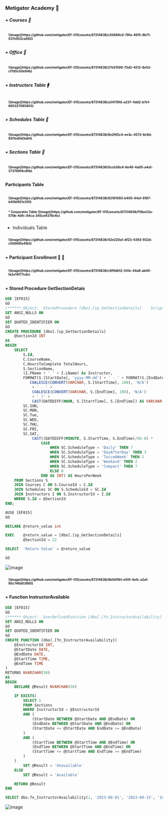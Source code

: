 ### Metigator Academy  :school:

##### + Courses  :book:
<div style="padding: 10px; font-size: 10px; font-weight: bold"> 
![image](https://github.com/metigator/EF-015/assets/87314838/c55689c0-78fa-4615-8b71-037e852ca082)
</div>

##### + Office  :book:
<div style="padding: 10px; font-size: 10px; font-weight: bold">
![image](https://github.com/metigator/EF-015/assets/87314838/27e51590-73d2-4512-8e52-cf7d5c50e84b)
</div>

##### + Instructors Table :mens:
<div style="padding: 10px; font-size: 10px; font-weight: bold">
![image](https://github.com/metigator/EF-015/assets/87314838/a34176fd-a237-4dd2-b7e1-665327085803)
</div>

##### + Schedules Table :department_store:
<div style="padding: 10px; font-size: 10px; font-weight: bold">
![image](https://github.com/metigator/EF-015/assets/87314838/8e2f65c4-ee3c-4573-8c9d-83f1ed0d3a84)
</div>

##### + Sections Table :department_store:
<div style="padding: 10px; font-size: 10px; font-weight: bold">
![image](https://github.com/metigator/EF-015/assets/87314838/0ccb36c4-6e46-4a00-a4a1-273768f4cd0b)
</div> 

#### Participants Table
<div style="padding: 10px; font-size: 10px; font-weight: bold">
 ![image](https://github.com/metigator/EF-015/assets/87314838/62181093-b405-44a1-9187-b40bf651c591)
</div>
  

<div style="padding: 10px; font-size: 10px; font-weight: bold">
* Corporates Table 
![image](https://github.com/metigator/EF-015/assets/87314838/f15be23a-570b-4dfc-84ca-345ce9376c6c)
</div>

* Individuals Table 
<div style="padding: 10px; font-size: 10px; font-weight: bold">
![image](https://github.com/metigator/EF-015/assets/87314838/42e220a1-df23-4393-932d-c55968fa41b5)
</div>
 
#### + Participant Enrollment :man: :girl:  

<div style="padding: 10px; font-size: 10px; font-weight: bold">
![image](https://github.com/metigator/EF-015/assets/87314838/c8f9db12-341e-44a8-ab45-fa2e14f77cdc)
</div>

#### + Stored Procedure GetSectionDetais

```sql
USE [EF015]
GO
/****** Object:  StoredProcedure [dbo].[sp_GetSectionDetails]    Script Date: 2023-08-06 4:00:24 PM ******/
SET ANSI_NULLS ON
GO
SET QUOTED_IDENTIFIER ON
GO
CREATE PROCEDURE [dbo].[sp_GetSectionDetails]
    @SectionId INT
AS
BEGIN
    SELECT
        S.Id,
        C.CourseName,
        C.HoursToComplete TotalHours,
        S.SectionName,
        (I.FName + ' ' + I.LName) As Instructor,
        FORMAT(S.[StartDate], 'yyyy-MM-dd') + ' - ' + FORMAT(S.[EndDate], 'yyyy-MM-dd') As Period,
           COALESCE(CONVERT(VARCHAR, S.[StartTime], 108), 'N/A') 
            + ' - ' + 
            COALESCE(CONVERT(VARCHAR, S.[EndTime], 108), 'N/A') 
            + ' (' + 
            CAST(DATEDIFF(HOUR, S.[StartTime], S.[EndTime]) AS VARCHAR(2)) + ' hrs)' As Timeslot,
        SC.SUN,
        SC.MON,
        SC.Tue,
        SC.WED,
        SC.THU,
        SC.FRI,
        SC.SAT,
            CAST((DATEDIFF(MINUTE, S.StartTime, S.EndTime)/60.0) * 
                CASE 
                    WHEN SC.ScheduleType = 'Daily' THEN 7
                    WHEN SC.ScheduleType = 'DayAfterDay' THEN 3
                    WHEN SC.ScheduleType = 'TwiceAWeek' THEN 2
                    WHEN SC.ScheduleType = 'Weekend' THEN 2
                    WHEN SC.ScheduleType = 'Compact' THEN 7
                    ELSE 0
                END AS INT) AS HoursPerWeek
    FROM Sections S
    JOIN Courses C ON S.CourseId = C.Id
    JOIN Schedules SC ON S.ScheduleId = SC.Id
    JOIN Instructors I ON S.InstructorId = I.Id
    WHERE S.Id = @SectionId
END;

```

```sql
AUSE [EF015]
GO

DECLARE	@return_value int

EXEC	@return_value = [dbo].[sp_GetSectionDetails]
		@SectionId = 22

SELECT	'Return Value' = @return_value

GO

```
![image](https://github.com/metigator/EF-015/assets/87314838/dc8b7d1e-d3e3-46e0-8c62-b7a535d692b4)

<div style="padding: 10px; font-size: 10px; font-weight: bold">
![image](https://github.com/metigator/EF-015/assets/87314838/8b0d1fb1-e50f-4efc-a2af-95c746d03865)
</div>

#### + Function InstructorAvailable

```sql
USE [EF015]
GO
/****** Object:  UserDefinedFunction [dbo].[fn_InstructorAvailability]    Script Date: 2023-08-06 4:00:55 PM ******/
SET ANSI_NULLS ON
GO
SET QUOTED_IDENTIFIER ON
GO
CREATE FUNCTION [dbo].[fn_InstructorAvailability](
    @InstructorId INT,
    @StartDate DATE,
    @EndDate DATE,
    @StartTime TIME,
    @EndTime TIME
)
RETURNS NVARCHAR(50)
AS
BEGIN
    DECLARE @Result NVARCHAR(50)

    IF EXISTS(
        SELECT 1
        FROM Sections
        WHERE InstructorId = @InstructorId
        AND (
            (StartDate BETWEEN @StartDate AND @EndDate) OR
            (EndDate BETWEEN @StartDate AND @EndDate) OR
            (StartDate <= @StartDate AND EndDate >= @EndDate)
        )
        AND (
            (StartTime BETWEEN @StartTime AND @EndTime) OR
            (EndTime BETWEEN @StartTime AND @EndTime) OR
            (StartTime <= @StartTime AND EndTime >= @EndTime)
        )
    )
        SET @Result = 'Unavailable'
    ELSE
        SET @Result = 'Available'

    RETURN @Result
END

```

```sql
SELECT dbo.fn_InstructorAvailability(1, '2023-08-01', '2023-08-15', '10:00:00', '14:00:00') AS AvailabilityStatus;
```

![image](https://github.com/metigator/EF-015/assets/87314838/84f873a6-16dd-4680-bfc0-cdab1977e075)
